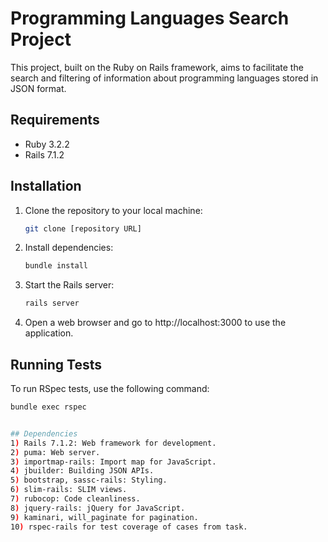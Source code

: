 # Programming Languages Search Project

This project, built on the Ruby on Rails framework, aims to facilitate the search and filtering of information about programming languages stored in JSON format.

## Requirements

- Ruby 3.2.2
- Rails 7.1.2

## Installation

1. Clone the repository to your local machine:

   ```bash
   git clone [repository URL]

2. Install dependencies:


   ```bash
   bundle install

3. Start the Rails server:


   ```bash
   rails server

4. Open a web browser and go to http://localhost:3000 to use the application.

## Running Tests

To run RSpec tests, use the following command:


   ```bash
   bundle exec rspec


## Dependencies
1) Rails 7.1.2: Web framework for development.
2) puma: Web server.
3) importmap-rails: Import map for JavaScript.
4) jbuilder: Building JSON APIs.
5) bootstrap, sassc-rails: Styling.
6) slim-rails: SLIM views.
7) rubocop: Code cleanliness.
8) jquery-rails: jQuery for JavaScript.
9) kaminari, will_paginate for pagination.
10) rspec-rails for test coverage of cases from task.
